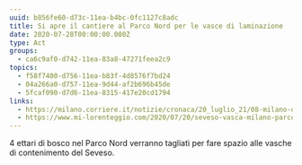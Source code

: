 ```yaml
---
uuid: b856fe60-d73c-11ea-b4bc-0fc1127c8adc
title: Si apre il cantiere al Parco Nord per le vasce di laminazione
date: 2020-07-28T00:00:00.000Z
type: Act
groups:
  - ca6c9af0-d742-11ea-83a8-47271feea2c9
topics:
  - f58f7400-d756-11ea-b83f-4d8576f7bd24
  - 04a266a0-d757-11ea-9d44-af2b696b45de
  - 5fcaf090-d7d6-11ea-8315-417e20cd1794
links:
  - https://milano.corriere.it/notizie/cronaca/20_luglio_21/08-milano-documentoacorriere-web-milano-b3510a74-cac5-11ea-b15c-cd9b33ddf899.shtml
  - https://www.mi-lorenteggio.com/2020/07/20/seveso-vasca-milano-parco-nord-partito-il-cantiere/114020/
---
```

4 ettari di bosco nel Parco Nord verranno tagliati per fare spazio alle vasche di contenimento del Seveso.